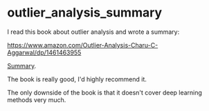 # outlier_analysis_summary

I read this book about outlier analysis and wrote a summary:

https://www.amazon.com/Outlier-Analysis-Charu-C-Aggarwal/dp/1461463955

[Summary](OutlierAnalysisSummary.pdf).

The book is really good, I'd highly recommend it.

The only downside of the book is that it doesn't cover deep learning methods very much.
